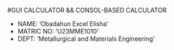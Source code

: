 #GUI CALCULATOR && CONSOL-BASED CALCULATOR

- NAME: ’Obadahun Excel Elisha’
- MATRIC NO: ’U23MME1010’
- DEPT: ’Metallurgical and Materials Engineering’
